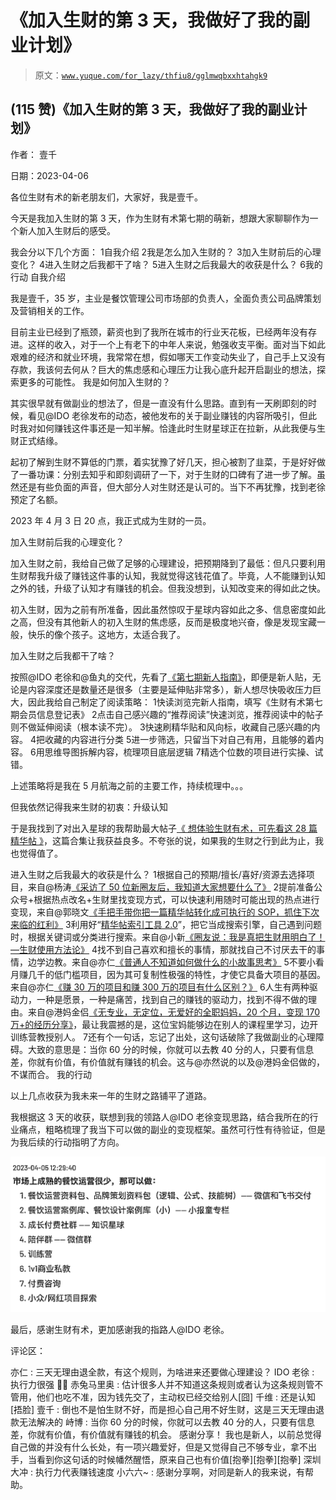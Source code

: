 # 《加入生财的第 3 天，我做好了我的副业计划》

> 原文：[`www.yuque.com/for_lazy/thfiu8/gglmwqbxxhtahgk9`](https://www.yuque.com/for_lazy/thfiu8/gglmwqbxxhtahgk9)



## (115 赞)《加入生财的第 3 天，我做好了我的副业计划》 

作者： 壹千 

日期：2023-04-06 

各位生财有术的新老朋友们，大家好，我是壹千。 

今天是我加入生财的第 3 天，作为生财有术第七期的萌新，想跟大家聊聊作为一个新人加入生财后的感受。 

我会分以下几个方面： <ne-oli index-type="0"><ne-oli-i>1</ne-oli-i><ne-oli-c class="ne-oli-content" id="u9a75eade" data-lake-id="u9a75eade">自我介绍</ne-oli-c></ne-oli> <ne-oli index-type="0"><ne-oli-i>2</ne-oli-i><ne-oli-c class="ne-oli-content" id="u295dcca4" data-lake-id="u295dcca4">我是怎么加入生财的？</ne-oli-c></ne-oli> <ne-oli index-type="0"><ne-oli-i>3</ne-oli-i><ne-oli-c class="ne-oli-content" id="ud33bfd4c" data-lake-id="ud33bfd4c">加入生财前后的心理变化？</ne-oli-c></ne-oli> <ne-oli index-type="0"><ne-oli-i>4</ne-oli-i><ne-oli-c class="ne-oli-content" id="u732be406" data-lake-id="u732be406">进入生财之后我都干了啥？</ne-oli-c></ne-oli> <ne-oli index-type="0"><ne-oli-i>5</ne-oli-i><ne-oli-c class="ne-oli-content" id="ub7e106b0" data-lake-id="ub7e106b0">进入生财之后我最大的收获是什么？</ne-oli-c></ne-oli> <ne-oli index-type="0"><ne-oli-i>6</ne-oli-i><ne-oli-c class="ne-oli-content" id="ue8d1ad02" data-lake-id="ue8d1ad02">我的行动</ne-oli-c></ne-oli> <ne-h3 id="177b93f3" data-lake-id="177b93f3">自我介绍</ne-h3> 

我是壹千，35 岁，主业是餐饮管理公司市场部的负责人，全面负责公司品牌策划及营销相关的工作。 

目前主业已经到了瓶颈，薪资也到了我所在城市的行业天花板，已经两年没有存进。这样的收入，对于一个上有老下的中年人来说，勉强收支平衡。面对当下如此艰难的经济和就业环境，我常常在想，假如哪天工作变动失业了，自己手上又没有存款，我该何去何从？巨大的焦虑感和心理压力让我心底升起开启副业的想法，探索更多的可能性。 <ne-h3 id="969c94c8" data-lake-id="969c94c8">我是如何加入生财的？</ne-h3> 

其实很早就有做副业的想法了，但是一直没有什么思路。直到有一天刷即刻的时候，看见@IDO 老徐发布的动态，被他发布的关于副业赚钱的内容所吸引，但此时我对如何赚钱这件事还是一知半解。恰逢此时生财星球正在拉新，从此我便与生财正式结缘。 

起初了解到生财不算低的门票，着实犹豫了好几天，担心被割了韭菜，于是好好做了一番功课：分别去知乎和即刻调研了一下，对于生财的口碑有了进一步了解。虽然还是有些负面的声音，但大部分人对生财还是认可的。当下不再犹豫，找到老徐预定了名额。 

2023 年 4 月 3 日 20 点，我正式成为生财的一员。 

加入生财前后我的心理变化？ 

加入生财之前，我给自己做了足够的心理建设，把预期降到了最低：但凡只要利用生财帮我升级了赚钱这件事的认知，我就觉得这钱花值了。毕竟，人不能赚到认知之外的钱，升级了认知才有赚钱的机会。但我没想到，认知改变来的得如此之快。 

初入生财，因为之前有所准备，因此虽然惊叹于星球内容如此之多、信息密度如此之高，但没有其他新人的初入生财的焦虑感，反而是极度地兴奋，像是发现宝藏一般，快乐的像个孩子。这地方，太适合我了。 

加入生财之后我都干了啥？ 

按照@IDO 老徐和@鱼丸的交代，先看了[《第七期新人指南》](https://shengcaiyoushu01.feishu.cn/docx/SnZDdyUsFoxTP0x9wCPcdAX5nWc)，即便是新人贴，无论是内容深度还是数量还是很多（主要是延伸贴非常多），新人想尽快吸收压力巨大，因此我给自己制定了阅读策略： <ne-oli index-type="0"><ne-oli-i>1</ne-oli-i><ne-oli-c class="ne-oli-content" id="udf9ac1f5" data-lake-id="udf9ac1f5">快读浏览完新人指南，填写《生财有术第七期会员信息登记表》</ne-oli-c></ne-oli> <ne-oli index-type="0"><ne-oli-i>2</ne-oli-i><ne-oli-c class="ne-oli-content" id="u90614f86" data-lake-id="u90614f86">点击自己感兴趣的“推荐阅读”快速浏览，推荐阅读中的帖子则不做延伸阅读（根本读不完）。</ne-oli-c></ne-oli> <ne-oli index-type="0"><ne-oli-i>3</ne-oli-i><ne-oli-c class="ne-oli-content" id="uce2cf081" data-lake-id="uce2cf081">快速刷精华贴和风向标，收藏自己感兴趣的内容。</ne-oli-c></ne-oli> <ne-oli index-type="0"><ne-oli-i>4</ne-oli-i><ne-oli-c class="ne-oli-content" id="ued226dde" data-lake-id="ued226dde">把收藏的内容进行分类</ne-oli-c></ne-oli> <ne-oli index-type="0"><ne-oli-i>5</ne-oli-i><ne-oli-c class="ne-oli-content" id="u52b25d89" data-lake-id="u52b25d89">进一步筛选，只留当下对自己有用，且能够的着内容。</ne-oli-c></ne-oli> <ne-oli index-type="0"><ne-oli-i>6</ne-oli-i><ne-oli-c class="ne-oli-content" id="u8d48b254" data-lake-id="u8d48b254">用思维导图拆解内容，梳理项目底层逻辑</ne-oli-c></ne-oli> <ne-oli index-type="0"><ne-oli-i>7</ne-oli-i><ne-oli-c class="ne-oli-content" id="u2c41c1ce" data-lake-id="u2c41c1ce">精选个位数的项目进行实操、试错。</ne-oli-c></ne-oli> 

上述策略将是我在 5 月航海之前的主要工作，持续梳理中。。。 

但我依然记得我来生财的初衷：升级认知 

于是我找到了对出入星球的我帮助最大帖子[《 想体验生财有术，可先看这 28 篇精华帖 》](https://shengcaiyoushu01.feishu.cn/docx/AsUTdfb1ioXlpLxltn4cbMfcnNd)，这篇合集让我获益良多。不夸张的说，如果我的生财之行到此为止，我也觉得值了。 

进入生财之后我最大的收获是什么？ <ne-oli index-type="0"><ne-oli-i>1</ne-oli-i><ne-oli-c class="ne-oli-content" id="u55bdc67a" data-lake-id="u55bdc67a">根据自己的预期/擅长/喜好/资源去选择项目，来自@杨涛[《采访了 50 位新圈友后，我知道大家想要什么了》](https://xws30qr76u.feishu.cn/docs/doccn9N904MwflGTscuu8boXSkb)</ne-oli-c></ne-oli> <ne-oli index-type="0"><ne-oli-i>2</ne-oli-i><ne-oli-c class="ne-oli-content" id="u71f078fb" data-lake-id="u71f078fb">提前准备公众号+根据热点改名+生财里找变现方式，可以快速利用随时可能出现的热点进行变现，来自@郭晓文[《](https://wx.zsxq.com/dweb2/index/topic_detail/412885122428148)[手把手带你把一篇精华帖转化成可执行的 SOP，抓住下次来临的红利](https://wx.zsxq.com/dweb2/index/topic_detail/412885122428148)[》](https://wx.zsxq.com/dweb2/index/topic_detail/412885122428148)</ne-oli-c></ne-oli> <ne-oli index-type="0"><ne-oli-i>3</ne-oli-i><ne-oli-c class="ne-oli-content" id="ud83166c5" data-lake-id="ud83166c5">利用好“[精华帖索引工具 2.0](https://search01.shengcaiyoushu.com/home?query=jQx1Fo9ZLiWBueDr4dVxSa8Sri3L7ri9mLPRkj8S54cTX8VdrEAv1yL31uY7mU7x1QM9QDCL6Zjq1xYFJzuJ3f8rr9nwf9t4GEHQzLTrxzHLiFEmQV2bBb1eH2TfK8hcm3xnvj7XQuzSh4sUyQzqrrZZxmsPjxDiUcnXWYnCN8EhSUzL131c4CHTdYhnKBsADrVo5RBGA6NUNRAqbwPx1ZFNjsmWkyce&_search=1)”，把它当成搜索引擎，自己遇到问题时，根据关键词或分类进行搜索。来自@小新[《圈友说：我是真把生财用明白了！—生财使用方法论》](https://articles.zsxq.com/id_l18e1lmxcw5l.html)</ne-oli-c></ne-oli> <ne-oli index-type="0"><ne-oli-i>4</ne-oli-i><ne-oli-c class="ne-oli-content" id="u396b6b82" data-lake-id="u396b6b82">找不到自己喜欢和擅长的事情，那就找自己不讨厌去干的事情，边学边教。来自@亦仁[《普通人不知道如何做什么的小故事思考》](https://shengcaiyoushu01.feishu.cn/docx/QhJudGRcgoQlxGxYU67cndJenjh)</ne-oli-c></ne-oli> <ne-oli index-type="0"><ne-oli-i>5</ne-oli-i><ne-oli-c class="ne-oli-content" id="u8c0cdadc" data-lake-id="u8c0cdadc">不要小看月赚几千的低门槛项目，因为其可复制性极强的特性，才使它具备大项目的基因。来自@亦仁[《赚 30 万的项目和赚 300 万的项目有什么区别？》](https://shengcaiyoushu01.feishu.cn/docx/AiCrd19EAoPvvPx0HSJczxk3nfC)</ne-oli-c></ne-oli> <ne-oli index-type="0"><ne-oli-i>6</ne-oli-i><ne-oli-c class="ne-oli-content" id="ucaa207d8" data-lake-id="ucaa207d8">人生有两种驱动力，一种是愿景，一种是痛苦，找到自己的赚钱的驱动力，找到不得不做的理由。来自@港妈金侣[《无专业，无定位，无爱好的全职妈妈，20 个月，变现 170 万+的经历分享》](https://shengcaiyoushu01.feishu.cn/docx/THh7dtp6uoEKloxVqwncmmwBn1b)，最让我震撼的是，这位宝妈能够边在别人的课程里学习，边开训练营教授别人。</ne-oli-c></ne-oli> <ne-oli index-type="0"><ne-oli-i>7</ne-oli-i><ne-oli-c class="ne-oli-content" id="ufe8d9c32" data-lake-id="ufe8d9c32">还有个一句话，忘记了出处，这句话破除了我做副业的心理障碍。大致的意思是：当你 60 分的时候，你就可以去教 40 分的人，只要有信息差，你就有价值，有价值就有赚钱的机会。这与@亦然说的以及@港妈金侣做的，不谋而合。</ne-oli-c></ne-oli> <ne-h3 id="839e3da6" data-lake-id="839e3da6">我的行动</ne-h3> 

以上几点收获为我未来一年的生财之路铺平了道路。 

我根据这 3 天的收获，联想到我的领路人@IDO 老徐变现思路，结合我所在的行业痛点，粗略梳理了我当下可以做的副业的变现框架。虽然可行性有待验证，但是为我后续的行动指明了方向。 

![](img/8c5cd87373d07ef20249b2f84029448b.png) 

最后，感谢生财有术，更加感谢我的指路人@IDO 老徐。 

评论区： 

亦仁 : 三天无理由退全款，有这个规则，为啥进来还要做心理建设？ IDO 老徐 : 执行力很强 👍🏻 赤兔马里奥 : 估计很多人并不知道这条规则或者认为这条规则管不管用，他们也吃不准，因为钱先交了，主动权已经交给别人[囧] 千维 : 还是认知[捂脸] 壹千 : 倒也不是怕生财不好，而是担心自己用不好生财，这是三天无理由退款无法解决的 峙博 : 当你 60 分的时候，你就可以去教 40 分的人，只要有信息差，你就有价值，有价值就有赚钱的机会。 感谢分享！ 我也是新人，以前总觉得自己做的并没有什么长处，有一项兴趣爱好，但是又觉得自己不够专业，拿不出手，当看到你这句话的时候幡然醒悟，原来自己也有价值[抱拳][抱拳][抱拳] 深圳大冲 : 执行力代表赚钱速度 小六六~ : 感谢分享啊，对同是新人的我来说，有帮助。